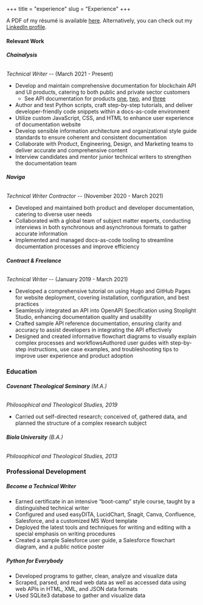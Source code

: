 +++
title = "experience"
slug = "Experience"
+++

A PDF of my résumé is available [here](/files/Nathan_Laux-Resume-2023.pdf). Alternatively, you can check out my [LinkedIn profile](https://www.linkedin.com/in/nathanlaux/).


#### Relevant Work

###### **Chainalysis**

*Technical Writer* -- (March 2021 - Present)
+ Develop and maintain comprehensive documentation for blockchain API and UI products, catering to both public and private sector customers
  + See API documentation for products [one](https://docs.chainalysis.com/api/kyt/), [two](https://docs.chainalysis.com/api/address-screening/), and [three](https://docs.chainalysis.com/api/sanctions/)
+ Author and test Python scripts, craft step-by-step tutorials, and deliver developer-friendly code snippets within a docs-as-code environment
+ Utilize custom JavaScript, CSS, and HTML to enhance user experience of documentation website 
+ Develop sensible information architecture and organizational style guide standards to ensure coherent and consistent documentation
+ Collaborate with Product, Engineering, Design, and Marketing teams to deliver accurate and comprehensive content
+ Interview candidates and mentor junior technical writers to strengthen the documentation team


###### **Naviga**

*Technical Writer Contractor* -- (November 2020 - March 2021)
+ Developed and maintained both product and developer documentation, catering to diverse user needs
+ Collaborated with a global team of subject matter experts, conducting interviews in both synchronous and asynchronous formats to gather accurate information
+ Implemented and managed docs-as-code tooling to streamline documentation processes and improve efficiency

###### **Contract & Freelance**

*Technical Writer* -- (January 2019 - March 2021)
+ Developed a comprehensive tutorial on using Hugo and GitHub Pages for website deployment, covering installation, configuration, and best practices
+ Seamlessly integrated an API into OpenAPI Specification using Stoplight Studio, enhancing documentation quality and usability
+ Crafted sample API reference documentation, ensuring clarity and accuracy to assist developers in integrating the API effectively
+ Designed and created informative flowchart diagrams to visually explain complex processes and workflowsAuthored user guides with step-by-step instructions, use case examples, and troubleshooting tips to improve user experience and product adoption

### Education

###### **Covenant Theological Seminary** (M.A.)
*Philosophical and Theological Studies, 2019*

  + Carried out self-directed research; conceived of, gathered data, and planned the structure of a complex research subject


###### **Biola University** (B.A.)
*Philosophical and Theological Studies, 2013*

### Professional Development

##### **Become a Technical Writer**
  + Earned certificate in an intensive “boot-camp” style course, taught by a distinguished technical writer
  + Configured and used easyDITA, LucidChart, Snagit, Canva, Confluence, Salesforce, and a customized MS Word template
  + Deployed the latest tools and techniques for writing and editing with a special emphasis on writing procedures
  + Created a sample Salesforce user guide, a Salesforce flowchart diagram, and a public notice poster


##### **Python for Everybody**

  + Developed programs to gather, clean, analyze and visualize data
  + Scraped, parsed, and read web data as well as accessed data using web APIs in HTML, XML, and JSON data formats
  + Used SQLite3 database to gather and visualize data
